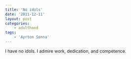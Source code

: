 ```yaml
---
title: 'No idols'
date: '2011-12-11'
layout: post
categories:
    - adulthood
tags:
    - 'Ayrton Senna'
---
```


I have no idols. I admire work, dedication, and competence.